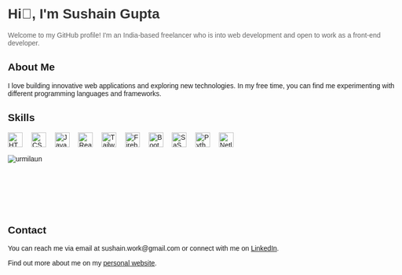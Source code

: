<!DOCTYPE html>
<html>
<body style="font-family: Arial, sans-serif; max-width: 800px; margin: 0 auto; padding: 20px;">
    <h1 style="color: #333;">Hi👋, I'm Sushain Gupta </h1>
    <p style="color: #666;">Welcome to my GitHub profile! I'm an India-based freelancer who is into web development and open to work as a front-end developer.</p>
    <h2>About Me</h2>
    <p>I love building innovative web applications and exploring new technologies. In my free time, you can find me experimenting with different programming languages and frameworks.</p>
    <h2>Skills</h2>

  <div>
            <img src="https://res.cloudinary.com/dkezwrb3a/image/upload/v1674668115/Portfolio/skills/html_mcptab.svg" alt="HTML5" style="max-width: 30px; width: 30px; vertical-align: middle; margin-right: 10px;">&nbsp
            <img src="https://res.cloudinary.com/dkezwrb3a/image/upload/v1674668115/Portfolio/skills/css3_lhv35v.svg" alt="CSS3" style="max-width: 30px; width: 30px; vertical-align: middle; margin-right: 10px;">&nbsp
            <img src="https://res.cloudinary.com/dkezwrb3a/image/upload/v1674668115/Portfolio/skills/javascript_swauvr.svg" alt="JavaScript" style="max-width: 30px; width: 30px; vertical-align: middle; margin-right: 10px;">&nbsp
            <img src="https://res.cloudinary.com/dkezwrb3a/image/upload/v1674668116/Portfolio/skills/react_zwqsp1.svg" alt="React" style="max-width: 30px; width: 30px; vertical-align: middle; margin-right: 10px;">&nbsp
            <img src="https://res.cloudinary.com/dkezwrb3a/image/upload/v1674668117/Portfolio/skills/tw_nltigb.png" alt="Tailwind CSS" style="max-width: 30px; width: 30px; vertical-align: middle; margin-right: 10px;">&nbsp
            <img src="https://res.cloudinary.com/dkezwrb3a/image/upload/v1674668115/Portfolio/skills/firebase_dwkgf4.png" alt="Firebase" style="max-width: 30px; width: 30px; vertical-align: middle; margin-right: 10px;">&nbsp
            <img src="https://res.cloudinary.com/dkezwrb3a/image/upload/v1674668115/Portfolio/skills/Bootstrap_mnezkw.svg" alt="Bootstrap" style="max-width: 30px; width: 30px; vertical-align: middle; margin-right: 10px;">&nbsp
            <img src="https://res.cloudinary.com/dkezwrb3a/image/upload/v1677968315/Portfolio/skills/sass.png" alt="SaSS" style="max-width: 30px; width: 30px; vertical-align: middle; margin-right: 10px;">&nbsp
            <img src="https://res.cloudinary.com/dkezwrb3a/image/upload/v1674668116/Portfolio/skills/python_drwvw3.svg" alt="Python" style="max-width: 30px; width: 30px; vertical-align: middle; margin-right: 10px;">&nbsp
            <img src="https://res.cloudinary.com/dkezwrb3a/image/upload/v1674668117/Portfolio/skills/netlify_abvuz1.svg" alt="Netlify" style="max-width: 30px; width: 30px; vertical-align: middle; margin-right: 10px;">&nbsp
</div>
<br/>
<div>
    <img align="left" src="https://github-readme-stats.vercel.app/api/top-langs?username=sushain-gupta&show_icons=true&locale=en&layout=compact" alt="urmilaun" />
</div><br/><br/><br/><br/><br/><br/><br/>
    <h2>Contact</h2>
    <p>You can reach me via email at sushain.work@gmail.com or connect with me on <a href="https://www.linkedin.com/in/sushain-gupta">LinkedIn</a>.</p>
    <footer>
        <p>Find out more about me on my <a href="https://sushaingupta.netlify.app/">personal website</a>.</p>
    </footer>
</body>
</html>
